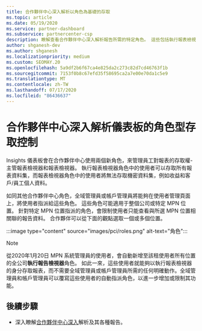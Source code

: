 ```yaml
---
title: 合作夥伴中心深入解析以角色為基礎的存取
ms.topic: article
ms.date: 05/19/2020
ms.service: partner-dashboard
ms.subservice: partnercenter-csp
description: 瞭解查看合作夥伴中心深入解析報告所需的特定角色。 這些包括執行報表檢視器和報表檢視器的角色。
author: shganesh-dev
ms.author: shganesh
ms.localizationpriority: medium
ms.custom: SEOMAY.20
ms.openlocfilehash: 5a9df2b6f67ca4e825da2c273c82d7cd46763f1b
ms.sourcegitcommit: 7153f0b8c67efd35f58695ca2a7e00e70da1c5e9
ms.translationtype: MT
ms.contentlocale: zh-TW
ms.lasthandoff: 07/17/2020
ms.locfileid: "86436637"
---
```

# <a name="role-based-access-control-to-the-partner-center-insights-dashboard"></a>合作夥伴中心深入解析儀表板的角色型存取控制

Insights 儀表板會在合作夥伴中心使用兩個新角色，來管理員工對報表的存取權-主管報表檢視器和報表檢視器。  執行報表檢視器角色中的使用者可以存取所有報表資料集，而報表檢視器角色中的使用者將無法存取機密資料集，例如收益和客戶/員工個人資料。  

如同其他合作夥伴中心角色，全域管理員或帳戶管理員將能夠在使用者管理頁面上，將使用者指派給這些角色。 這些角色可能適用于整個公司或特定 MPN 位置。 針對特定 MPN 位置指派的角色，會限制使用者只能查看與所選 MPN 位置相關聯的報告資料。 合作夥伴可以從下面的觀點選取一個或多個位置。

:::image type="content" source="images/pci/roles.png" alt-text="角色":::

>[!Note]
> 從2020年1月20日 MPN 系統管理員的使用者，會自動新增至該租使用者所有位置的全公司**執行報告檢視器**角色。 如此一來，這些使用者就能夠以執行報表檢視器的身分存取報表，而不需要全域管理員或帳戶管理員所需的任何明確動作。全域管理員和帳戶管理員可以覆寫這些使用者的自動指派角色，以進一步增加或限制其功能。

## <a name="next-steps"></a>後續步驟

- 深入瞭解[合作夥伴中心深入](partner-center-insights.md)解析及其各種報告。
